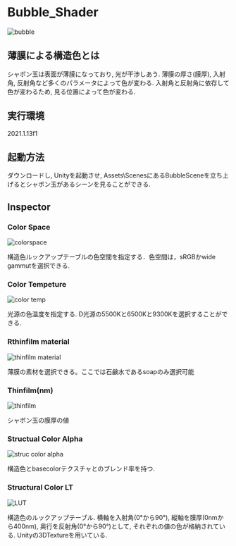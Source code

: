# Bubble_Shader

![bubble](https://user-images.githubusercontent.com/56100173/160367876-a6d5a009-891d-4518-9ee9-791699cf7512.JPG)

## 薄膜による構造色とは
シャボン玉は表面が薄膜になっており, 光が干渉しあう. 薄膜の厚さ(膜厚), 入射角, 反射角など多くのパラメータによって色が変わる. 入射角と反射角に依存して色が変わるため, 見る位置によって色が変わる. 

## 実行環境
2021.1.13f1

## 起動方法
ダウンロードし, Unityを起動させ, Assets\ScenesにあるBubbleSceneを立ち上げるとシャボン玉があるシーンを見ることができる. 

## Inspector
### Color Space
![colorspace](https://user-images.githubusercontent.com/56100173/173701285-c391e035-135b-499e-a975-2d6df365ca6e.JPG)

構造色ルックアップテーブルの色空間を指定する．色空間は，sRGBかwide gammutを選択できる. 
### Color Tempeture
![color temp](https://user-images.githubusercontent.com/56100173/173701212-df81084f-f051-442b-9bff-ff19cbb2b288.JPG)


光源の色温度を指定する. D光源の5500Kと6500Kと9300Kを選択することができる. 
### Rthinfilm material

![thinfilm material](https://user-images.githubusercontent.com/56100173/173701398-b4399026-1109-4d9f-a3a4-8f46de762df0.JPG)

薄膜の素材を選択できる。ここでは石鹸水であるsoapのみ選択可能
### Thinfilm(nm)
![thinfilm](https://user-images.githubusercontent.com/56100173/173701431-c7fe9c71-0676-478a-b3ea-881b15ecaa9f.JPG)

シャボン玉の膜厚の値



### Structual Color Alpha
![struc color alpha](https://user-images.githubusercontent.com/56100173/173701350-c1cd6aa5-6d9d-4f0f-9dc0-5176ec9c466b.JPG)

構造色とbasecolorテクスチャとのブレンド率を持つ. 

### Structural Color LT
![LUT](https://user-images.githubusercontent.com/56100173/173701477-e2902e1f-b6d5-431f-a911-e1976401f9df.JPG)


構造色のルックアップテーブル. 横軸を入射角(0°から90°), 縦軸を膜厚(0nmから400nm), 奥行を反射角(0°から90°)として, それぞれの値の色が格納されている. Unityの3DTextureを用いている. 
